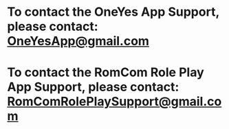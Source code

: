 # To contact the OneYes App Support, please contact: OneYesApp@gmail.com

# To contact the RomCom Role Play App Support, please contact: RomComRolePlaySupport@gmail.com
